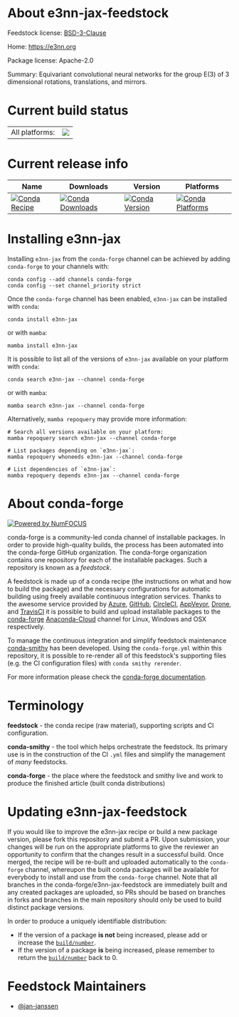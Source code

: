 About e3nn-jax-feedstock
========================

Feedstock license: [BSD-3-Clause](https://github.com/conda-forge/e3nn-jax-feedstock/blob/main/LICENSE.txt)

Home: https://e3nn.org

Package license: Apache-2.0

Summary: Equivariant convolutional neural networks for the group E(3) of 3 dimensional rotations, translations, and mirrors.

Current build status
====================


<table><tr><td>All platforms:</td>
    <td>
      <a href="https://dev.azure.com/conda-forge/feedstock-builds/_build/latest?definitionId=18150&branchName=main">
        <img src="https://dev.azure.com/conda-forge/feedstock-builds/_apis/build/status/e3nn-jax-feedstock?branchName=main">
      </a>
    </td>
  </tr>
</table>

Current release info
====================

| Name | Downloads | Version | Platforms |
| --- | --- | --- | --- |
| [![Conda Recipe](https://img.shields.io/badge/recipe-e3nn--jax-green.svg)](https://anaconda.org/conda-forge/e3nn-jax) | [![Conda Downloads](https://img.shields.io/conda/dn/conda-forge/e3nn-jax.svg)](https://anaconda.org/conda-forge/e3nn-jax) | [![Conda Version](https://img.shields.io/conda/vn/conda-forge/e3nn-jax.svg)](https://anaconda.org/conda-forge/e3nn-jax) | [![Conda Platforms](https://img.shields.io/conda/pn/conda-forge/e3nn-jax.svg)](https://anaconda.org/conda-forge/e3nn-jax) |

Installing e3nn-jax
===================

Installing `e3nn-jax` from the `conda-forge` channel can be achieved by adding `conda-forge` to your channels with:

```
conda config --add channels conda-forge
conda config --set channel_priority strict
```

Once the `conda-forge` channel has been enabled, `e3nn-jax` can be installed with `conda`:

```
conda install e3nn-jax
```

or with `mamba`:

```
mamba install e3nn-jax
```

It is possible to list all of the versions of `e3nn-jax` available on your platform with `conda`:

```
conda search e3nn-jax --channel conda-forge
```

or with `mamba`:

```
mamba search e3nn-jax --channel conda-forge
```

Alternatively, `mamba repoquery` may provide more information:

```
# Search all versions available on your platform:
mamba repoquery search e3nn-jax --channel conda-forge

# List packages depending on `e3nn-jax`:
mamba repoquery whoneeds e3nn-jax --channel conda-forge

# List dependencies of `e3nn-jax`:
mamba repoquery depends e3nn-jax --channel conda-forge
```


About conda-forge
=================

[![Powered by
NumFOCUS](https://img.shields.io/badge/powered%20by-NumFOCUS-orange.svg?style=flat&colorA=E1523D&colorB=007D8A)](https://numfocus.org)

conda-forge is a community-led conda channel of installable packages.
In order to provide high-quality builds, the process has been automated into the
conda-forge GitHub organization. The conda-forge organization contains one repository
for each of the installable packages. Such a repository is known as a *feedstock*.

A feedstock is made up of a conda recipe (the instructions on what and how to build
the package) and the necessary configurations for automatic building using freely
available continuous integration services. Thanks to the awesome service provided by
[Azure](https://azure.microsoft.com/en-us/services/devops/), [GitHub](https://github.com/),
[CircleCI](https://circleci.com/), [AppVeyor](https://www.appveyor.com/),
[Drone](https://cloud.drone.io/welcome), and [TravisCI](https://travis-ci.com/)
it is possible to build and upload installable packages to the
[conda-forge](https://anaconda.org/conda-forge) [Anaconda-Cloud](https://anaconda.org/)
channel for Linux, Windows and OSX respectively.

To manage the continuous integration and simplify feedstock maintenance
[conda-smithy](https://github.com/conda-forge/conda-smithy) has been developed.
Using the ``conda-forge.yml`` within this repository, it is possible to re-render all of
this feedstock's supporting files (e.g. the CI configuration files) with ``conda smithy rerender``.

For more information please check the [conda-forge documentation](https://conda-forge.org/docs/).

Terminology
===========

**feedstock** - the conda recipe (raw material), supporting scripts and CI configuration.

**conda-smithy** - the tool which helps orchestrate the feedstock.
                   Its primary use is in the construction of the CI ``.yml`` files
                   and simplify the management of *many* feedstocks.

**conda-forge** - the place where the feedstock and smithy live and work to
                  produce the finished article (built conda distributions)


Updating e3nn-jax-feedstock
===========================

If you would like to improve the e3nn-jax recipe or build a new
package version, please fork this repository and submit a PR. Upon submission,
your changes will be run on the appropriate platforms to give the reviewer an
opportunity to confirm that the changes result in a successful build. Once
merged, the recipe will be re-built and uploaded automatically to the
`conda-forge` channel, whereupon the built conda packages will be available for
everybody to install and use from the `conda-forge` channel.
Note that all branches in the conda-forge/e3nn-jax-feedstock are
immediately built and any created packages are uploaded, so PRs should be based
on branches in forks and branches in the main repository should only be used to
build distinct package versions.

In order to produce a uniquely identifiable distribution:
 * If the version of a package **is not** being increased, please add or increase
   the [``build/number``](https://docs.conda.io/projects/conda-build/en/latest/resources/define-metadata.html#build-number-and-string).
 * If the version of a package **is** being increased, please remember to return
   the [``build/number``](https://docs.conda.io/projects/conda-build/en/latest/resources/define-metadata.html#build-number-and-string)
   back to 0.

Feedstock Maintainers
=====================

* [@jan-janssen](https://github.com/jan-janssen/)

